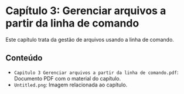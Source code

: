 # Capítulo 3: Gerenciar arquivos a partir da linha de comando

Este capítulo trata da gestão de arquivos usando a linha de comando.

## Conteúdo

- `Capitulo 3 Gerenciar arquivos a partir da linha de comando.pdf`: Documento PDF com o material do capítulo.
- `Untitled.png`: Imagem relacionada ao capítulo.

